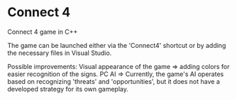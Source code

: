 # Connect 4
Connect 4 game in C++

The game can be launched either via the 'Connect4' shortcut or by adding the necessary files in Visual Studio.

Possible improvements:
  Visual appearance of the game => adding colors for easier recognition of the signs.
  PC AI => Currently, the game's AI operates based on recognizing 'threats' and 'opportunities', but it does not have a developed strategy for its own gameplay.
